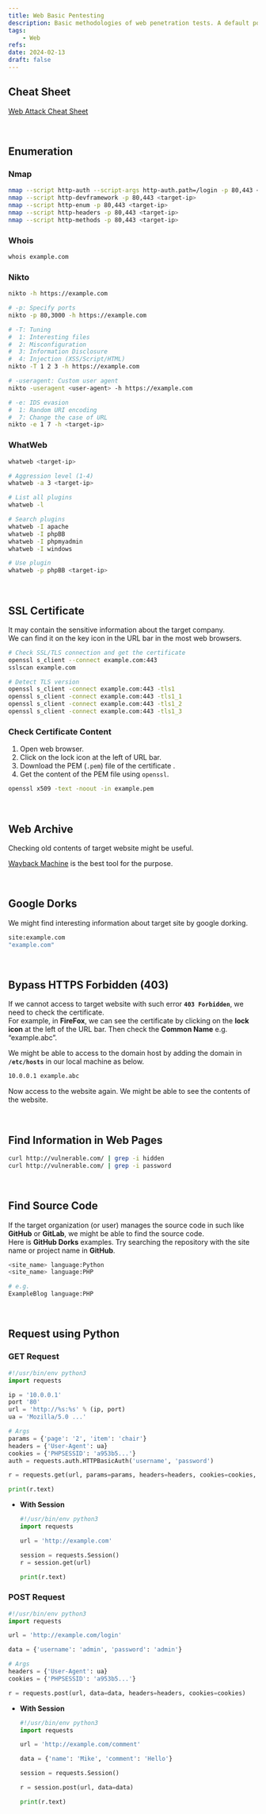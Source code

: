 ```yaml
---
title: Web Basic Pentesting
description: Basic methodologies of web penetration tests. A default port is 80. HTTPS uses a port 443.
tags:
    - Web
refs:
date: 2024-02-13
draft: false
---
```


## Cheat Sheet

[Web Attack Cheat Sheet](https://github.com/riramar/Web-Attack-Cheat-Sheet)

<br />

## Enumeration

### Nmap

```sh
nmap --script http-auth --script-args http-auth.path=/login -p 80,443 <target-ip>
nmap --script http-devframework -p 80,443 <target-ip>
nmap --script http-enum -p 80,443 <target-ip>
nmap --script http-headers -p 80,443 <target-ip>
nmap --script http-methods -p 80,443 <target-ip>
```

### Whois

```sh
whois example.com
```

### Nikto

```sh
nikto -h https://example.com

# -p: Specify ports
nikto -p 80,3000 -h https://example.com

# -T: Tuning
#  1: Interesting files
#  2: Misconfiguration
#  3: Information Disclosure
#  4: Injection (XSS/Script/HTML)
nikto -T 1 2 3 -h https://example.com

# -useragent: Custom user agent
nikto -useragent <user-agent> -h https://example.com

# -e: IDS evasion
#  1: Random URI encoding
#  7: Change the case of URL
nikto -e 1 7 -h <target-ip>
```

### WhatWeb

```sh
whatweb <target-ip>

# Aggression level (1-4)
whatweb -a 3 <target-ip>

# List all plugins
whatweb -l

# Search plugins
whatweb -I apache
whatweb -I phpBB
whatweb -I phpmyadmin
whatweb -I windows

# Use plugin
whatweb -p phpBB <target-ip>
```

<br />

## SSL Certificate

It may contain the sensitive information about the target company.  
We can find it on the key icon in the URL bar in the most web browsers.

```sh
# Check SSL/TLS connection and get the certificate
openssl s_client --connect example.com:443
sslscan example.com

# Detect TLS version
openssl s_client -connect example.com:443 -tls1
openssl s_client -connect example.com:443 -tls1_1
openssl s_client -connect example.com:443 -tls1_2
openssl s_client -connect example.com:443 -tls1_3
```

### Check Certificate Content

1. Open web browser.
2. Click on the lock icon at the left of URL bar.
3. Download the PEM (`.pem`) file of the certificate .
4. Get the content of the PEM file using `openssl`.

```bash
openssl x509 -text -noout -in example.pem
```

<br />

## Web Archive

Checking old contents of target website might be useful.

[Wayback Machine](https://web.archive.org/) is the best tool for the purpose.

<br />

## Google Dorks

We might find interesting information about target site by google dorking.

```bash
site:example.com
"example.com"
```

<br />

## Bypass HTTPS Forbidden (403)

If we cannot access to target website with such error **`403 Forbidden`**, we need to check the certificate.  
For example, in **FireFox**, we can see the certificate by clicking on the **lock icon** at the left of the URL bar. Then check the **Common Name** e.g. “example.abc”.  

We might be able to access to the domain host by adding the domain in **`/etc/hosts`** in our local machine as below.

```bash
10.0.0.1 example.abc
```

Now access to the website again. We might be able to see the contents of the website.

<br />

## Find Information in Web Pages

```sh
curl http://vulnerable.com/ | grep -i hidden
curl http://vulnerable.com/ | grep -i password
```

<br />

## Find Source Code

If the target organization (or user) manages the source code in such like **GitHub** or **GitLab**, we might be able to find the source code.  
Here is **GitHub Dorks** examples. Try searching the repository with the site name or project name in **GitHub**.

```bash
<site_name> language:Python
<site_name> language:PHP

# e.g.
ExampleBlog language:PHP
```

<br />

## Request using Python

### GET Request

```python
#!/usr/bin/env python3
import requests

ip = '10.0.0.1'
port '80'
url = 'http://%s:%s' % (ip, port)
ua = 'Mozilla/5.0 ...'

# Args
params = {'page': '2', 'item': 'chair'}
headers = {'User-Agent': ua}
cookies = {'PHPSESSID': 'a953b5...'}
auth = requests.auth.HTTPBasicAuth('username', 'password')

r = requests.get(url, params=params, headers=headers, cookies=cookies, auth=auth)

print(r.text)
```

- **With Session**

    ```python
    #!/usr/bin/env python3
    import requests

    url = 'http://example.com'

    session = requests.Session()
    r = session.get(url)

    print(r.text)
    ```

### POST Request

```python
#!/usr/bin/env python3
import requests

url = 'http://example.com/login'

data = {'username': 'admin', 'password': 'admin'}

# Args
headers = {'User-Agent': ua}
cookies = {'PHPSESSID': 'a953b5...'}

r = requests.post(url, data=data, headers=headers, cookies=cookies)
```

- **With Session**

    ```python
    #!/usr/bin/env python3
    import requests

    url = 'http://example.com/comment'

    data = {'name': 'Mike', 'comment': 'Hello'}

    session = requests.Session()

    r = session.post(url, data=data)

    print(r.text)
    ```

